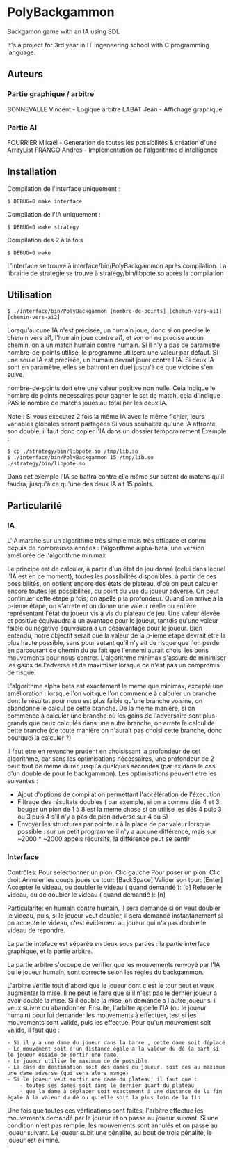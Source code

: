 # PolyBackgammon
Backgamon game with an IA using SDL

It's a project for 3rd year in IT ingeneering school with C programming language.

## Auteurs
### Partie graphique / arbitre
BONNEVALLE Vincent - Logique arbitre
LABAT Jean - Affichage graphique

### Partie AI
FOURRIER Mikaël - Generation de toutes les possibilités & création d'une ArrayList
FRANCO Andrès - Implémentation de l'algorithme d'intelligence

## Installation
Compilation de l'interface uniquement :
```
$ DEBUG=0 make interface
```
Compilation de l'IA uniquement :
```
$ DEBUG=0 make strategy
```
Compilation des 2 à la fois
```
$ DEBUG=0 make
```

L'interface se trouve à interface/bin/PolyBackgammon après compilation.
La librairie de strategie se trouve à strategy/bin/libpote.so après la compilation
## Utilisation

```
$ ./interface/bin/PolyBackgammon [nombre-de-points] [chemin-vers-ai1] [chemin-vers-ai2]
```
Lorsqu'aucune IA n'est précisée, un humain joue, donc si on precise le chemin vers ai1, l'humain joue contre ai1, et son on ne precise aucun chemin, on a un match humain contre humain. Si il n'y a pas de parametre nombre-de-points utilisé, le programme utilisera une valeur par défaut. Si une seule IA est precisée, un humain devrait jouer contre l'IA. Si deux IA sont en paramètre, elles se battront en duel jusqu'à ce que victoire s'en suive.

nombre-de-points doit etre une valeur positive non nulle. Cela indique le nombre de points nécessaires pour gagner le set de match, cela d'indique PAS le nombre de matchs joués au total par les deux IA.

Note : Si vous executez 2 fois la même IA avec le même fichier, leurs variables globales seront partagées
Si vous souhaitez qu'une IA affronte son double, il faut donc copier l'IA dans un dossier temporairement
Exemple :
```
$ cp ./strategy/bin/libpote.so /tmp/lib.so
$ ./interface/bin/PolyBackgammon 15 /tmp/lib.so ./strategy/bin/libpote.so
```
Dans cet exemple l'IA se battra contre elle même sur autant de matchs qu'il faudra, jusqu'à ce qu'une des deux IA ait 15 points.

## Particularité
### IA

L'IA marche sur un algorithme très simple mais très efficace et connu depuis de nombreuses années : l'algorithme alpha-beta, une version améliorée de l'algorithme minimax

Le principe est de calculer, à partir d'un état de jeu donné (celui dans lequel l'IA est en ce moment), toutes les possibilités disponibles. à partir de ces possibilités, on obtient encore des états de plateau, d'où on peut calculer encore toutes les possibilités, du point du vue du joueur adverse.
On peut continuer cette étape p fois; on apelle p la profondeur. Quand on arrive à la p-ieme étape, on s'arrete et on donne une valeur réelle ou entière représentant l'état du joueur vis à vis du plateau de jeu. Une valeur élevée et positive équivaudra à un avantage pour le joueur, tantdis qu'une valeur faible ou négative équivaudra à un désavantage pour le joueur.
Bien entendu, notre objectif serait que la valeur de la p-ieme étape devrait etre la plus haute possible, sans pour autant qu'il n'y ait de risque que l'on perde en parcourant ce chemin du au fait que l'ennemi aurait choisi les bons mouvements pour nous contrer. L'algorithme minimax s'assure de minimiser les gains de l'adverse et de maximiser lorsque ce n'est pas un compromis de risque.

L'algorithme alpha beta est exactement le meme que minimax, excepté une amélioration : lorsque l'on voit que l'on commence à calculer un branche dont le résultat pour nosu est plus faible qu'une branche voisine, on abandonne le calcul de cette branche. De la meme manière, si on commence à calculer une branche où les gains de l'adversaire sont plus grands que ceux calculés dans une autre branche, on arrete le calcul de cette branche (de toute manière on n'aurait pas choisi cette branche, donc pourquoi la calculer ?)

Il faut etre en revanche prudent en choisissant la profondeur de cet algorithme, car sans les optimisations nécessaires, une profondeur de 2 peut tout de meme durer jusqu'à quelques secondes (par ex dans le cas d'un double dé pour le backgammon).
Les optimisations peuvent etre les suivantes :
* Ajout d'options de compilation permettant l'accélération de l'éxecution
* Filtrage des résultats doubles ( par exemple, si on a comme dés 4 et 3, bouger un pion de 1 à 8 est la meme chose si on utilise les dés 4 puis 3 ou 3 puis 4 s'il n'y a pas de pion adverse sur 4 ou 5)
* Envoyer les structures par pointeur à la place de par valeur lorsque possible : sur un petit programme il n'y a aucune différence, mais sur ~2000 * ~2000 appels récursifs, la différence peut se sentir

### Interface

Contrôles: 	Pour selectionner un pion:	 Clic gauche
		Pour poser un pion:		 Clic droit
		Annuler les coups joués ce tour: [BackSpace]
		Valider son tour:		 [Enter]
		Accepter le videau, ou doubler
		le videau ( quand demandé ):	 [o]
		Refuser le videau, ou de doubler
		le videau ( quand demandé ):	 [n]

Particularité: en humain contre humain, il sera demandé si on veut doubler le videau, puis, si le joueur veut doubler, il sera 
demandé instantanement si on accepte le videau, c'est évidement au joueur qui n'a pas doublé le videau de repondre.


		
	

La partie inteface est séparée en deux sous parties : la partie interface graphique, et la partie arbitre.

La partie arbitre s'occupe de vérifier que les mouvements renvoyé par l'IA ou le joueur humain, sont correcte selon les règles du backgammon.

L'arbitre vérifie tout d'abord que le joueur dont c'est le tour peut et veux augmenter la mise. Il ne peut le faire que si il n'est pas le dernier joueur
a avoir doublé la mise. Si il double la mise, on demande a l'autre joueur si il veux suivre ou abandonner.
Ensuite, l'arbitre appelle l'IA (ou le joueur humain) pour lui demander les mouvements à effectuer, test si les mouvements sont valide, puis les effectue.
Pour qu'un mouvement soit valide, il faut que : 

    - Si il y a une dame du joueur dans la barre , cette dame soit déplacé
    - Le mouvement soit d'un distance égale a la valeur du dé (a part si le joueur essaie de sortir une dame)
    - Le joueur utilise le maximum de dé possible
    - La case de destination soit des dames du joueur, soit des au maximum une dame adverse (qui sera alors mangé)
    - Si le joueur veut sortir une dame du plateau, il faut que :
        - toutes ses dames soit dans le dernier quart du plateau
        - que la dame à déplacer soit exactement à une distance de la fin égale à la valeur du dé ou qu'elle soit la plus loin de la fin

Une fois que toutes ces vérfications sont faites, l'arbitre effectue les mouvements demandé par le joueur et on passe au joueur suivant.
Si une condition n'est pas remplie, les mouvements sont annulés et on passe au joueur suivant.
Le joueur subit une pénalité, au bout de trois pénalité, le joueur est eliminé.
